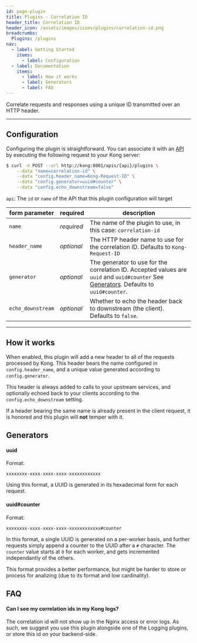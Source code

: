 ```yaml
---
id: page-plugin
title: Plugins - Correlation ID
header_title: Correlation ID
header_icon: /assets/images/icons/plugins/correlation-id.png
breadcrumbs:
  Plugins: /plugins
nav:
  - label: Getting Started
    items:
      - label: Configuration
  - label: Documentation
    items:
      - label: How it works
      - label: Generators
      - label: FAQ
---
```


Correlate requests and responses using a unique ID transmitted over an HTTP header.

----

## Configuration

Configuring the plugin is straightforward. You can associate it with an [API][api-object] by executing the following request to your Kong server:

```bash
$ curl -X POST --url http://kong:8001/apis/{api}/plugins \
    --data "name=correlation-id" \
    --data "config.header_name=Kong-Request-ID" \
    --data "config.generator=uuid#counter" \
    --data "config.echo_downstream=false"
```

`api`: The `id` or `name` of the API that this plugin configuration will target

form parameter      | required     | description
---                 | ---          | ---
`name`              | *required*   | The name of the plugin to use, in this case: `correlation-id`
`header_name`       | *optional*   | The HTTP header name to use for the correlation ID. Defaults to `Kong-Request-ID`
`generator  `       | *optional*   | The generator to use for the correlation ID. Accepted values are `uuid` and `uuid#counter` See [Generators](#generators). Defaults to `uuid#counter`.
`echo_downstream`   | *optional*   | Whether to echo the header back to downstream (the client). Defaults to `false`.

[api-object]: /docs/latest/admin-api/#api-object

----

## How it works

When enabled, this plugin will add a new header to all of the requests processed by Kong. This header bears the name configured in `config.header_name`, and a unique value generated according to `config.generator`.

This header is always added to calls to your upstream services, and optionally echoed back to your clients according to the `config.echo_downstream` setting.

If a header bearing the same name is already present in the client request, it is honored and this plugin will **not** temper with it.

## Generators

#### uuid

Format:
```
xxxxxxxx-xxxx-xxxx-xxxx-xxxxxxxxxxxx
```

Using this format, a UUID is generated in its hexadecimal form for each request.

#### uuid#counter

Format:
```
xxxxxxxx-xxxx-xxxx-xxxx-xxxxxxxxxxxx#counter
```

In this format, a single UUID is generated on a per-worker basis, and further requests simply append a counter to the UUID after a `#` character. The `counter` value starts at `0` for each worker, and gets incremented independantly of the others.

This format provides a better performance, but might be harder to store or process for analizing (due to its format and low cardinality).

## FAQ

#### Can I see my correlation ids in my Kong logs?

The correlation id will not show up in the Nginx access or error logs. As such, we suggest you use this plugin alongside one of the Logging plugins, or store this id on your backend-side.
